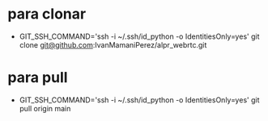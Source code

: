 # para clonar

- GIT_SSH_COMMAND='ssh -i ~/.ssh/id_python -o IdentitiesOnly=yes' git clone git@github.com:IvanMamaniPerez/alpr_webrtc.git

# para pull

- GIT_SSH_COMMAND='ssh -i ~/.ssh/id_python -o IdentitiesOnly=yes' git pull origin main

    